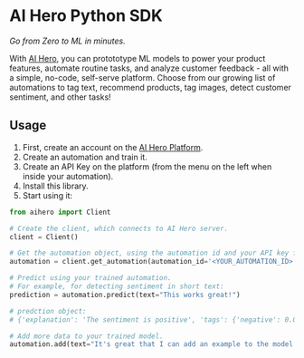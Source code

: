 # AI Hero Python SDK
*Go from Zero to ML in minutes.*

With [AI Hero](https://aihero.studio), you can protototype ML models to power your product features, automate routine tasks, and analyze customer feedback - all with a simple, no-code, self-serve platform. Choose from our growing list of automations to tag text, recommend products, tag images, detect customer sentiment, and other tasks!

## Usage
1. First, create an account on the [AI Hero Platform](https://api.aihero.studio).
2. Create an automation and train it. 
3. Create an API Key on the platform (from the menu on the left when inside your automation).
4. Install this library.
5. Start using it:

```python
from aihero import Client

# Create the client, which connects to AI Hero server.
client = Client()

# Get the automation object, using the automation id and your API key for that automation. 
automation = client.get_automation(automation_id='<YOUR_AUTOMATION_ID>',  api_key='<YOUR_API_KEY>')

# Predict using your trained automation.
# For example, for detecting sentiment in short text:
prediction = automation.predict(text="This works great!")

# predction object:
# {'explanation': 'The sentiment is positive', 'tags': {'negative': 0.00013113021850585938, 'positive': 0.9998688697814941}}

# Add more data to your trained model.
automation.add(text="It's great that I can add an example to the model.", guid="<SHARED_ID_FOR_TRACKING_DATA>")

```

